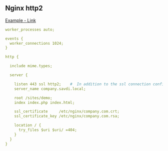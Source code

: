 ## Nginx http2

[Example - Link](https://www.digitalocean.com/community/tutorials/how-to-create-a-self-signed-ssl-certificate-for-nginx-in-ubuntu-16-04)

```yml
worker_processes auto;

events {
  worker_connections 1024;
}

http {

  include mime.types;

  server {

    listen 443 ssl http2;    #  In addition to the ssl connection configuration you can use http2 command with nginx as http2 
    server_name company.savdi.local;     

    root /sites/demo;
    index index.php index.html;

    ssl_certificate     /etc/nginx/company.com.crt;
    ssl_certificate_key /etc/nginx/company.com.rsa;

    location / {
      try_files $uri $uri/ =404;
    }
  }
}
```
